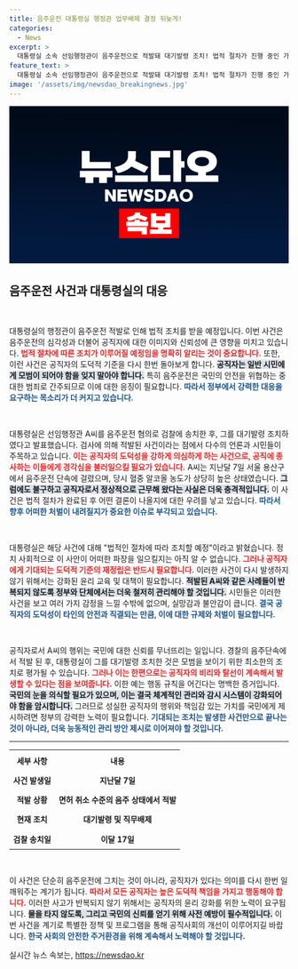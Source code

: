```yaml
---
title: 음주운전 대통령실 행정관 업무배제 결정 뒤늦게!
categories:
  - News
excerpt: >
  대통령실 소속 선임행정관이 음주운전으로 적발돼 대기발령 조치! 법적 절차가 진행 중인 가운데, 그가 직무에 복귀한 사연은? 클릭해서 확인하세요!
feature_text: >
  대통령실 소속 선임행정관이 음주운전으로 적발돼 대기발령 조치! 법적 절차가 진행 중인 가운데, 그가 직무에 복귀한 사연은? 클릭해서 확인하세요!
image: '/assets/img/newsdao_breakingnews.jpg'
---
```


<p><img src="/assets/img/newsdao_breakingnews.jpg" alt="pcversion 속보" /></p>

<h2 data-ke-size="size26">음주운전 사건과 대통령실의 대응</h2>

<p data-ke-size="size16">&nbsp;</p>

<p>대통령실의 행정관이 음주운전 적발로 인해 법적 조치를 받을 예정입니다. 이번 사건은 음주운전의 심각성과 더불어 공직자에 대한 이미지와 신뢰성에 큰 영향을 미치고 있습니다. <b><span style="color: #ee2323;">법적 절차에 따른 조치가 이루어질 예정임을 명확히 알리는 것이 중요합니다.</span></b> 또한, 이런 사건은 공직자의 도덕적 기준을 다시 한번 돌아보게 합니다. <b><span style="background-color: #21538527;">공직자는 일반 시민에게 모범이 되어야 함을 잊지 말아야 합니다.</span></b> 특히 음주운전은 국민의 안전을 위협하는 중대한 범죄로 간주되므로 이에 대한 응징이 필요합니다. <b><span style="color: #1a5490;">따라서 정부에서 강력한 대응을 요구하는 목소리가 더 커지고 있습니다.</span></b></p>

<p data-ke-size="size16">&nbsp;</p>

<p>대통령실은 선임행정관 A씨를 음주운전 혐의로 검찰에 송치한 후, 그를 대기발령 조치하였다고 발표했습니다. 검사에 의해 적발된 사건이라는 점에서 다수의 언론과 시민들이 주목하고 있습니다. <b><span style="color: #ee2323;">이는 공직자의 도덕성을 강하게 의심하게 하는 사건으로, 공직에 종사하는 이들에게 경각심을 불러일으킬 필요가 있습니다.</span></b> A씨는 지난달 7일 서울 용산구에서 음주운전 단속에 걸렸으며, 당시 혈중 알코올 농도가 상당히 높은 상태였습니다. <b><span style="background-color: #21538527;">그럼에도 불구하고 공직자로서 정상적으로 근무해 왔다는 사실은 더욱 충격적입니다.</span></b> 이 사건은 법적 절차가 완료된 후 어떤 결론이 나올지에 대한 우려를 낳고 있습니다. <b><span style="color: #1a5490;">따라서 향후 어떠한 처벌이 내려질지가 중요한 이슈로 부각되고 있습니다.</span></b></p>

<p data-ke-size="size16">&nbsp;</p>

<p>대통령실은 해당 사건에 대해 "법적인 절차에 따라 조치할 예정"이라고 밝혔습니다. 정치 사회적으로 이 사안이 어떠한 파장을 일으킬지는 아직 알 수 없습니다. <b><span style="color: #ee2323;">그러나 공직자에게 기대되는 도덕적 기준의 재정립은 반드시 필요합니다.</span></b> 이러한 사건이 다시 발생하지 않기 위해서는 강화된 윤리 교육 및 대책이 필요합니다. <b><span style="background-color: #21538527;">적발된 A씨와 같은 사례들이 반복되지 않도록 정부와 단체에서는 더욱 철저히 관리해야 할 것입니다.</span></b> 시민들은 이러한 사건을 보고 여러 가지 감정을 느낄 수밖에 없으며, 실망감과 불안감이 큽니다. <b><span style="color: #1a5490;">결국 공직자의 도덕성이 타인의 안전과 직결되는 만큼, 이에 대한 규제와 처벌이 필요합니다.</span></b></p>

<p data-ke-size="size16">&nbsp;</p>

<p>공직자로서 A씨의 행위는 국민에 대한 신뢰를 무너뜨리는 일입니다. 경찰의 음주단속에서 적발 된 후, 대통령실이 그를 대기발령 조치한 것은 모범을 보이기 위한 최소한의 조치로 평가될 수 있습니다. <b><span style="color: #ee2323;">그러나 이는 한편으로는 공직자의 비리와 탈선이 계속해서 발생할 수 있다는 점을 보여줍니다.</span></b> 이한 예는 행동 규칙을 어긴다는 명백한 증거입니다. <b><span style="background-color: #21538527;">국민의 눈을 의식할 필요가 있으며, 이는 결국 체계적인 관리와 감시 시스템이 강화되어야 함을 암시합니다.</span></b> 그러므로 성실한 공직자의 행위와 책임감 있는 가치를 국민에게 제시하려면 정부의 강력한 노력이 필요합니다. <b><span style="color: #1a5490;">기대되는 조치는 발생한 사건만으로 끝나는 것이 아니라, 더욱 능동적인 관리 방안 제시로 이어져야 할 것입니다.</span></b></p>

<hr>

<table style="width:100%; border-collapse:collapse;">
  <tr>
    <th style="text-align: center; height: 30px;"><b>세부 사항</b></th>
    <th style="text-align: center; height: 30px;"><b>내용</b></th>
  </tr>
  <tr>
    <td style="text-align: center; height: 30px;"><b>사건 발생일</b></td>
    <td style="text-align: center; height: 30px;"><b>지난달 7일</b></td>
  </tr>
  <tr>
    <td style="text-align: center; height: 30px;"><b>적발 상황</b></td>
    <td style="text-align: center; height: 30px;"><b>면허 취소 수준의 음주 상태에서 적발</b></td>
  </tr>
  <tr>
    <td style="text-align: center; height: 30px;"><b>현재 조치</b></td>
    <td style="text-align: center; height: 30px;"><b>대기발령 및 직무배제</b></td>
  </tr>
  <tr>
    <td style="text-align: center; height: 30px;"><b>검찰 송치일</b></td>
    <td style="text-align: center; height: 30px;"><b>이달 17일</b></td>
  </tr>
</table>

<p data-ke-size="size16">&nbsp;</p>

<p>이 사건은 단순히 음주운전에 그치는 것이 아니라, 공직자가 있다는 의미를 다시 한번 일깨워주는 계기가 됩니다. <b><span style="color: #ee2323;">따라서 모든 공직자는 높은 도덕적 책임을 가지고 행동해야 합니다.</span></b> 이러한 사고가 반복되지 않기 위해서는 공직자의 윤리 강화를 위한 노력이 요구됩니다. <b><span style="background-color: #21538527;">물을 타지 않도록, 그리고 국민의 신뢰를 얻기 위해 사전 예방이 필수적입니다.</span></b> 이번 사건을 계기로 특별한 정책 및 프로그램을 통해 공직사회의 개선이 이루어지길 바랍니다. <b><span style="color: #1a5490;">한국 사회의 안전한 주거환경을 위해 계속해서 노력해야 할 것입니다.</span></b></p>
실시간 뉴스 속보는, <a href="https://newsdao.kr" rel="dofollow">https://newsdao.kr</a>



